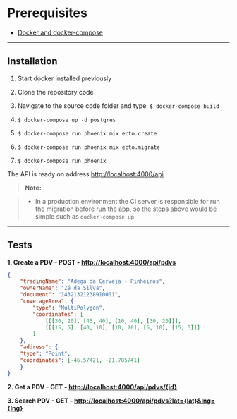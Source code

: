 Prerequisites
===================

 - [Docker and docker-compose](https://docs.docker.com/engine/installation)

----------

Installation
-------------
 1. Start docker installed previously

 2. Clone the repository code
 3. Navigate to the source code folder and type: `$ docker-compose build`
 4. `$ docker-compose up -d postgres`
 5. `$ docker-compose run phoenix mix ecto.create`
 6. `$ docker-compose run phoenix mix ecto.migrate`
 7. `$ docker-compose run phoenix`

The API is ready on address [http://localhost:4000/api](http://localhost:4000/api)

> **Note:**

> - In a production environment the CI server is responsible for run the migration before run the app, so the steps above would be simple such as `docker-compose up`

----------
Tests
-------------
**1. Create a PDV - POST - [http://localhost:4000/api/pdvs](http://localhost:4000/api/pdvs)**

```json
{
	"tradingName": "Adega da Cerveja - Pinheiros",
	"ownerName": "Zé da Silva",
	"document": "14321321238910001",
	"coverageArea": { 
		"type": "MultiPolygon", 
		"coordinates": [
			[[[30, 20], [45, 40], [10, 40], [30, 20]]], 
			[[[15, 5], [40, 10], [10, 20], [5, 10], [15, 5]]]
		]
	},
	"address": { 
	"type": "Point",
	"coordinates": [-46.57421, -21.785741]
	}
}
```    
  
  **2. Get a PDV - GET - [http://localhost:4000/api/pdvs/{id}](http://localhost:4000/api/pdvs)**


  **3. Search PDV - GET - [http://localhost:4000/api/pdvs?lat={lat}&lng={lng}](http://localhost:4000/api/pdvs)**
